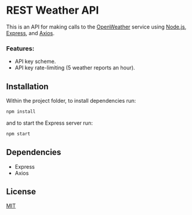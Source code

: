 # REST Weather API

This is an API for making calls to the [OpenWeather](https://openweathermap.org/api) service using [Node.js](https://nodejs.org/en/), [Express](https://expressjs.com/en/api.html), and [Axios](https://github.com/axios/axios).

### Features:
- API key scheme.
- API key rate-limiting (5 weather reports an hour).

## Installation

Within the project folder, to install dependencies run:

```bash
npm install
```

and to start the Express server run: 

```bash
npm start
```

## Dependencies
- Express
- Axios


## License
[MIT](https://choosealicense.com/licenses/mit/)
